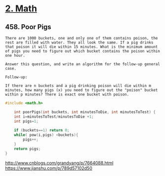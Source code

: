 
# [2. Math](/math.md)

## 458. Poor Pigs

    There are 1000 buckets, one and only one of them contains poison, the rest are filled with water. They all look the same. If a pig drinks that poison it will die within 15 minutes. What is the minimum amount of pigs you need to figure out which bucket contains the poison within one hour.

    Answer this question, and write an algorithm for the follow-up general case.

    Follow-up:

    If there are n buckets and a pig drinking poison will die within m minutes, how many pigs (x) you need to figure out the "poison" bucket within p minutes? There is exact one bucket with poison.


```c
#include <math.h>

    int poorPigs(int buckets, int minutesToDie, int minutesToTest) {
    int i=minutesToTest/minutesToDie +1;
    int pigs=1;
    
    if (buckets==1) return 0;
    while( pow(i,pigs) <buckets){
        pigs++;
    }
    return pigs;
}
```


http://www.cnblogs.com/grandyang/p/7664088.html
https://www.jianshu.com/p/789d57102d50
